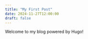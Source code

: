 ```yaml
---
title: "My First Post"
date: 2024-11-27T12:00:00
draft: false
---
```


Welcome to my blog powered by Hugo!
